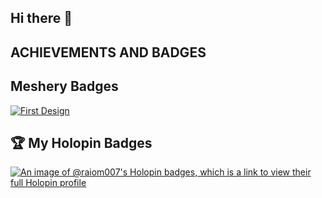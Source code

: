 ## Hi there 👋

## ACHIEVEMENTS AND BADGES

## Meshery Badges 

[![First Design](https://badges.layer5.io/assets/badges/first-design/first-design.png)](https://cloud.layer5.io/user/4a244636-81e9-4d69-b85f-07e6fe40a2cb?tab=badges&badge=first-design)


## 🏆 My Holopin Badges

[![An image of @raiom007's Holopin badges, which is a link to view their full Holopin profile](https://holopin.me/raiom007)](https://holopin.io/@raiom007)



